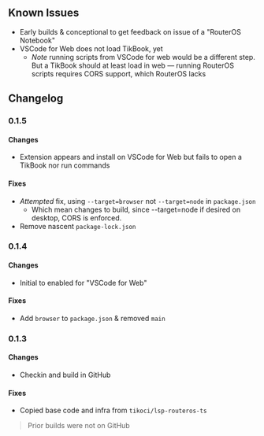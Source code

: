 
## Known Issues

* Early builds & conceptional to get feedback on issue of a "RouterOS Notebook"
* VSCode for Web does not load TikBook, yet
  * _Note_ running scripts from VSCode for web would be a different step.  But a TikBook should at least load in web — running RouterOS scripts requires CORS support, which RouterOS lacks

## Changelog

### 0.1.5

#### Changes
* Extension appears and install on VSCode for Web but fails to open a TikBook nor run commands

#### Fixes
* _Attempted_ fix, using `--target=browser` not `--target=node` in `package.json`
  * Which mean changes to build, since --target=node if desired on desktop, CORS is enforced.
* Remove nascent `package-lock.json`

### 0.1.4

#### Changes
* Initial to enabled for "VSCode for Web"

#### Fixes
* Add `browser` to `package.json` & removed `main`

### 0.1.3

#### Changes
* Checkin and build in GitHub

#### Fixes
* Copied base code and infra from `tikoci/lsp-routeros-ts`

> Prior builds were not on GitHub

